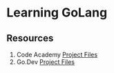 # Learning GoLang

## Resources

1. Code Academy [Project Files](./codeacademy/)
2. Go.Dev [Project Files](./go.dev/)
